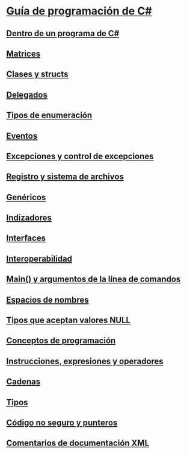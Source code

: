 # [Guía de programación de C#](index.md)
## [Dentro de un programa de C#](inside-a-program/)
## [Matrices](arrays/)
## [Clases y structs](classes-and-structs/)
## [Delegados](delegates/index.md)
## [Tipos de enumeración](enumeration-types.md)
## [Eventos](events/)
## [Excepciones y control de excepciones](exceptions/)
## [Registro y sistema de archivos](file-system/)
## [Genéricos](generics/)
## [Indizadores](indexers/)
## [Interfaces](interfaces/)
## [Interoperabilidad](interop/)
## [Main() y argumentos de la línea de comandos](main-and-command-args/)
## [Espacios de nombres](namespaces/)
## [Tipos que aceptan valores NULL](nullable-types/)
## [Conceptos de programación](concepts/)
## [Instrucciones, expresiones y operadores](statements-expressions-operators/)
## [Cadenas](strings/)
## [Tipos](types/)
## [Código no seguro y punteros](unsafe-code-pointers/)
## [Comentarios de documentación XML](xmldoc/)
